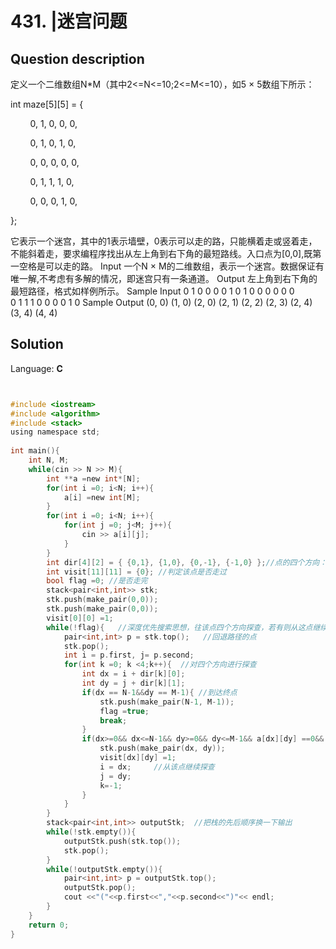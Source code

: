 # 431. |迷宫问题

## Question description


定义一个二维数组N*M（其中2<=N<=10;2<=M<=10），如5 × 5数组下所示： 

int maze[5][5] = {

        0, 1, 0, 0, 0,

        0, 1, 0, 1, 0,

        0, 0, 0, 0, 0,

        0, 1, 1, 1, 0,

        0, 0, 0, 1, 0,

};

它表示一个迷宫，其中的1表示墙壁，0表示可以走的路，只能横着走或竖着走，不能斜着走，要求编程序找出从左上角到右下角的最短路线。入口点为[0,0],既第一空格是可以走的路。
Input
一个N × M的二维数组，表示一个迷宫。数据保证有唯一解,不考虑有多解的情况，即迷宫只有一条通道。
Output
左上角到右下角的最短路径，格式如样例所示。
Sample Input
0 1 0 0 0
0 1 0 1 0
0 0 0 0 0
0 1 1 1 0
0 0 0 1 0
Sample Output
(0, 0)
(1, 0)
(2, 0)
(2, 1)
(2, 2)
(2, 3)
(2, 4)
(3, 4)
(4, 4) 
 
 


## Solution

Language: **C**

```C


#include <iostream>
#include <algorithm>
#include <stack>
using namespace std;
 
int main(){
    int N, M;
    while(cin >> N >> M){
        int **a =new int*[N];
        for(int i =0; i<N; i++){
            a[i] =new int[M];
        }
        for(int i =0; i<N; i++){
            for(int j =0; j<M; j++){
                cin >> a[i][j];
            }
        }
        int dir[4][2] = { {0,1}, {1,0}, {0,-1}, {-1,0} };//点的四个方向：下，右，上，左
        int visit[11][11] = {0}; //判定该点是否走过
        bool flag =0; //是否走完
        stack<pair<int,int>> stk;
        stk.push(make_pair(0,0));
        stk.push(make_pair(0,0));
        visit[0][0] =1;
        while(!flag){   //深度优先搜索思想，往该点四个方向探查，若有则从这点继续探寻，若没有则回溯到上一个点
            pair<int,int> p = stk.top();   //回退路径的点
            stk.pop();
            int i = p.first, j= p.second;
            for(int k =0; k <4;k++){  //对四个方向进行探查
                int dx = i + dir[k][0];
                int dy = j + dir[k][1];
                if(dx == N-1&&dy == M-1){ //到达终点
                    stk.push(make_pair(N-1, M-1));
                    flag =true;
                    break;
                }
                if(dx>=0&& dx<=N-1&& dy>=0&& dy<=M-1&& a[dx][dy] ==0&& visit[dx][dy] ==0){  //未被访问过且有路径
                    stk.push(make_pair(dx, dy));
                    visit[dx][dy] =1;
                    i = dx;     //从该点继续探查
                    j = dy;
                    k=-1;
                }
            }
        }
        stack<pair<int,int>> outputStk;  //把栈的先后顺序换一下输出
        while(!stk.empty()){
            outputStk.push(stk.top());
            stk.pop();
        }
        while(!outputStk.empty()){
            pair<int,int> p = outputStk.top();
            outputStk.pop();
            cout <<"("<<p.first<<","<<p.second<<")"<< endl;
        }
    }
    return 0;
}
```


